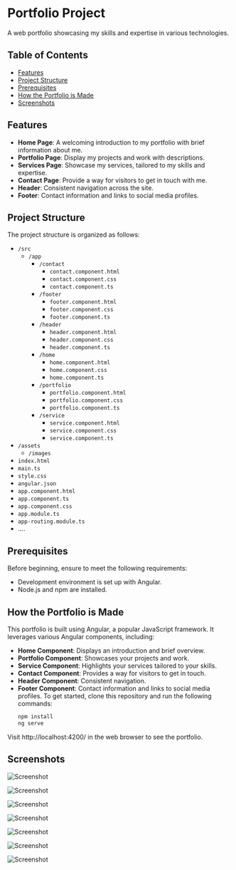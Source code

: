 # Portfolio Project

A web portfolio showcasing my skills and expertise in various technologies.

## Table of Contents

- [Features](#features)
- [Project Structure](#project-structure)
- [Prerequisites](#prerequisites)
- [How the Portfolio is Made](#how-the-portfolio-is-made)
- [Screenshots](#screenshots)

## Features

- **Home Page**: A welcoming introduction to my portfolio with brief information about me.
- **Portfolio Page**: Display my projects and work with descriptions.
- **Services Page**: Showcase my services, tailored to my skills and expertise.
- **Contact Page**: Provide a way for visitors to get in touch with me.
- **Header**: Consistent navigation across the site.
- **Footer**: Contact information and links to social media profiles.

## Project Structure

The project structure is organized as follows:

- `/src`
  - `/app`
    - `/contact`
      - `contact.component.html`
      - `contact.component.css`
      - `contact.component.ts`
    - `/footer`
      - `footer.component.html`
      - `footer.component.css`
      - `footer.component.ts`
    - `/header`
      - `header.component.html`
      - `header.component.css`
      - `header.component.ts`
    - `/home`
      - `home.component.html`
      - `home.component.css`
      - `home.component.ts`
    - `/portfolio`
      - `portfolio.component.html`
      - `portfolio.component.css`
      - `portfolio.component.ts`
    - `/service`
      - `service.component.html`
      - `service.component.css`
      - `service.component.ts`
- `/assets`
  - `/images`
- `index.html`
- `main.ts`
- `style.css`
- `angular.json`
- `app.component.html`
- `app.component.ts`
- `app.component.css`
- `app.module.ts`
- `app-routing.module.ts`
- ....


## Prerequisites

Before beginning, ensure to meet the following requirements:

- Development environment is set up with Angular.
- Node.js and npm are installed.

## How the Portfolio is Made

This portfolio is built using Angular, a popular JavaScript framework. It leverages various Angular components, including:

- **Home Component**: Displays an introduction and brief overview.
- **Portfolio Component**: Showcases your projects and work.
- **Service Component**: Highlights your services tailored to your skills.
- **Contact Component**: Provides a way for visitors to get in touch.
- **Header Component**: Consistent navigation.
- **Footer Component**: Contact information and links to social media profiles.
To get started, clone this repository and run the following commands:
  ```bash
  npm install
  ng serve

Visit http://localhost:4200/ in the web browser to see the portfolio.

## Screenshots
![Screenshot](https://drive.google.com/uc?id=1uy1FyPF92gElA6tk-siLml7hnOht9ysp)

![Screenshot](https://drive.google.com/uc?id=1yabNBUe-n8WNkJKxFJZ9jD7GQ0vsrl-S)

![Screenshot](https://drive.google.com/uc?id=1oHCGlqLRTAY3ZM0a4yi-9jmcj9kfW8m8)

![Screenshot](https://drive.google.com/uc?id=10iNOtlmKZLlniwkPXQ58VtYee-wo3USg)

![Screenshot](https://drive.google.com/uc?id=1brNgR-NzUOJrQzIijhWwQKXJZc2Pn7ya)

![Screenshot](https://drive.google.com/uc?id=159JOD1w3UttI_GIf_P0oJ6KfukZteTCq)

![Screenshot](https://drive.google.com/uc?id=1znl8zhd1NrSJjDNk9lhFFMl7Lx-pPMEI)
